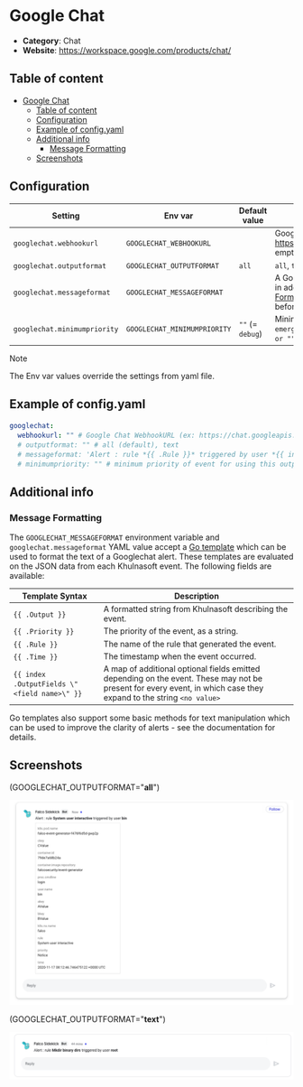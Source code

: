 # Google Chat

- **Category**: Chat
- **Website**: https://workspace.google.com/products/chat/

## Table of content

- [Google Chat](#google-chat)
  - [Table of content](#table-of-content)
  - [Configuration](#configuration)
  - [Example of config.yaml](#example-of-configyaml)
  - [Additional info](#additional-info)
    - [Message Formatting](#message-formatting)
  - [Screenshots](#screenshots)

## Configuration

| Setting                      | Env var                      | Default value    | Description                                                                                                                                                                                                                                              |
| ---------------------------- | ---------------------------- | ---------------- | -------------------------------------------------------------------------------------------------------------------------------------------------------------------------------------------------------------------------------------------------------- |
| `googlechat.webhookurl`      | `GOOGLECHAT_WEBHOOKURL`      |                  | Google Chat WebhookURL (ex: https://chat.googleapis.com/v1/spaces/XXXXXX/YYYYYY), if not empty, Google Chat output is **enabled**                                                                                                                        |
| `googlechat.outputformat`    | `GOOGLECHAT_OUTPUTFORMAT`    | `all`            | `all`, `text`                                                                                                                                                                                                                                            |
| `googlechat.messageformat`   | `GOOGLECHAT_MESSAGEFORMAT`   |                  | A Go template to format Googlechat Text above Attachment, displayed in addition to the output from `GOOGLECHAT_OUTPUTFORMAT`, see [Message Formatting](#message-formatting) in the README for details. If empty, no Text is displayed before Attachment. |
| `googlechat.minimumpriority` | `GOOGLECHAT_MINIMUMPRIORITY` | `""` (= `debug`) | Minimum priority of event for using this output, order is `emergency,alert,critical,error,warning,notice,informational,debug or ""`                                                                                                                      |

> [!NOTE]
The Env var values override the settings from yaml file.

## Example of config.yaml

```yaml
googlechat:
  webhookurl: "" # Google Chat WebhookURL (ex: https://chat.googleapis.com/v1/spaces/XXXXXX/YYYYYY), if not empty, Google Chat output is enabled
  # outputformat: "" # all (default), text
  # messageformat: 'Alert : rule *{{ .Rule }}* triggered by user *{{ index.OutputFields "user.name" }}*' # a Go template to format Google Chat Text above Attachment, displayed in addition to the output from `GOOGLECHAT_OUTPUTFORMAT`.
  # minimumpriority: "" # minimum priority of event for using this output, order is emergency|alert|critical|error|warning|notice|informational|debug or "" (default)
```

## Additional info

### Message Formatting

The `GOOGLECHAT_MESSAGEFORMAT` environment variable and `googlechat.messageformat` YAML value accept a [Go template](https://golang.org/pkg/text/template/) which can be used to format the text of a Googlechat alert.
These templates are evaluated on the JSON data from each Khulnasoft event. The following fields are available:

| Template Syntax                              | Description                                                                                                                                                        |
| -------------------------------------------- | ------------------------------------------------------------------------------------------------------------------------------------------------------------------ |
| `{{ .Output }}`                              | A formatted string from Khulnasoft describing the event.                                                                                                                |
| `{{ .Priority }}`                            | The priority of the event, as a string.                                                                                                                            |
| `{{ .Rule }}`                                | The name of the rule that generated the event.                                                                                                                     |
| `{{ .Time }}`                                | The timestamp when the event occurred.                                                                                                                             |
| `{{ index .OutputFields \"<field name>\" }}` | A map of additional optional fields emitted depending on the event. These may not be present for every event, in which case they expand to the string `<no value>` |

Go templates also support some basic methods for text manipulation which can be used to improve the clarity of alerts - see the documentation for details.

## Screenshots

(GOOGLECHAT_OUTPUTFORMAT="**all**")

![google chat example](images/google_chat_no_fields.png)

(GOOGLECHAT_OUTPUTFORMAT="**text**")

![google chat text example](images/google_chat_example.png)
